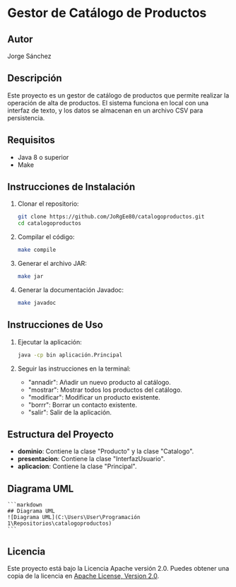 # Gestor de Catálogo de Productos

## Autor
Jorge Sánchez

## Descripción
Este proyecto es un gestor de catálogo de productos que permite realizar la operación de alta de productos. El sistema funciona en local con una interfaz de texto, y los datos se almacenan en un archivo CSV para persistencia.

## Requisitos
- Java 8 o superior
- Make

## Instrucciones de Instalación
1. Clonar el repositorio:
    ```bash
    git clone https://github.com/JoRgEe80/catalogoproductos.git
    cd catalogoproductos
    ```

2. Compilar el código:
    ```bash
    make compile
    ```

3. Generar el archivo JAR:
    ```bash
    make jar
    ```

4. Generar la documentación Javadoc:
    ```bash
    make javadoc
    ```

## Instrucciones de Uso
1. Ejecutar la aplicación:
    ```bash
    java -cp bin aplicación.Principal
    ```

2. Seguir las instrucciones en la terminal:
    - "annadir": Añadir un nuevo producto al catálogo.
    - "mostrar": Mostrar todos los productos del catálogo.
    - "modificar": Modificar un producto existente.
    - "borrr": Borrar un contacto existente.
    - "salir": Salir de la aplicación.

## Estructura del Proyecto
- **dominio**: Contiene la clase "Producto" y la clase "Catalogo".
- **presentacion**: Contiene la clase "InterfazUsuario".
- **aplicacion**: Contiene la clase "Principal".

## Diagrama UML
    ```markdown
    ## Diagrama UML
    ![Diagrama UML](C:\Users\User\Programación 1\Repositorios\catalogoproductos)
    ```

## Licencia
Este proyecto está bajo la Licencia Apache versión 2.0. Puedes obtener una copia de la licencia en [Apache License, Version 2.0](http://www.apache.org/licenses/LICENSE-2.0).

